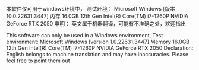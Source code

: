 本软件仅可用于windows环境中，
测试环境：
Microsoft Windows [版本 10.0.22631.3447]
内存 16.0GB
12th Gen Intel(R) Core(TM) i7-1260P
NVIDIA GeForce RTX 2050
申明：
英文属于机器翻译，可能有不准确之处，欢迎指出


This software can only be used in a Windows environment,
Test environment:
Microsoft Windows [version 1.0.22631.3447]
Memory 16.0GB
12th Gen Intel(R) Core(TM) i7-1260P
NVIDIA GeForce RTX 2050
Declaration:
English belongs to machine translation and may have inaccuracies. Please feel free to point them out

